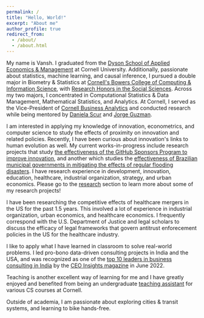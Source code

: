 ```yaml
---
permalink: /
title: "Hello, World!"
excerpt: "About me"
author_profile: true
redirect_from: 
  - /about/
  - /about.html
---
```

My name is Vansh. I graduated from the [Dyson School of Applied Economics & Management](https://dyson.cornell.edu/) at Cornell University. Additionally, passionate about statistics, machine learning, and causal inference, I pursued a double major in Biometry & Statistics at [Cornell's Bowers College of Computing & Information Science](https://cis.cornell.edu/), with [Research Honors in the Social Sciences](https://cals.cornell.edu/undergraduate-students/student-research/research-honors-program). Across my two majors, I concentrated in Computational Statistics & Data Management, Mathematical Statistics, and Analytics. At Cornell, I served as the Vice-President of [Cornell Business Analytics](https://www.cornellbusinessanalytics.com/) and conducted research while being mentored by [Daniela Scur](https://www.danielascur.com/) and [Jorge Guzman](https://business.columbia.edu/faculty/people/jorge-guzman).

I am interested in applying my knowledge of innovation, econometrics, and computer science to study the effects of proximity on innovation and related policies. Recently, I have been curious about innovation's links to human evolution as well. My current works-in-progress include research projects that study [the effectiveness of the GitHub Sponsors Program to improve innovation](https://www.nber.org/papers/w31668), and another which studies the [effectiveness of Brazilian municipal governments in mitigating the effects of regular flooding disasters](/publication/Diario-Municipal). I have research experience in development, innovation, education, healthcare, industrial organization, strategy, and urban economics. Please go to the [research](https://www.vansh-gupta.com/publications/) section to learn more about some of my research projects!

I have been researching the competitive effects of healthcare mergers in the US for the past 1.5 years. This involved a lot of experience in industrial organization, urban economics, and healthcare economics. I frequently correspond with the U.S. Department of Justice and legal scholars to discuss the efficacy of legal frameworks that govern antitrust enforecement policies in the US for the healthcare industry.  

I like to apply what I have learned in classroom to solve real-world problems. I led pro-bono data-driven consulting projects in India and the USA, and was recognized as one of the [top 10 leaders in business consulting in India](https://www.ceoinsightsindia.com/magazines/leaders-in-business-consultants-june-2022/#page=42) by the [CEO Insights magazine](https://www.ceoinsightsindia.com/) in June 2022. 

Teaching is another excellent way of learning for me and I have greatly enjoyed and benefited from being an undergraduate [teaching assistant](https://www.vansh-gupta.com/teaching/) for various CS courses at Cornell.

Outside of academia, I am passionate about exploring cities & transit systems, and learning to bike hands-free. 
